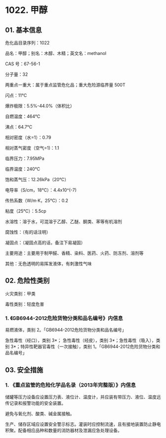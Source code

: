 # 1022. 甲醇

## 01. 基本信息

危化品目录序列：1022

品名：甲醇；别名：木醇、木精；英文名：methanol

CAS 号：67-56-1

分子量：32

两重点一重大：属于重点监管危化品；重大危险源临界量 500T

闪点：11℃

爆炸极限：5.5%-44.0%（体积比）

自燃温度：464℃

沸点：64.7℃

相对密度（水=1）：0.79

相对蒸气密度（空气=1)：1.1

临界压力：7.95MPa

临界温度：240℃

饱和蒸气压：12.26kPa（20℃）

电导率（S/cm，18℃）：4.4x10^(-7)

传热系数（W/m·K，25℃）：0.2

粘度（25℃）：5.5cp

水溶性：溶于水，可混溶于乙醇、乙醚、酮类、苯等有机溶剂

腐蚀性：（有的话注明）

凝固点：（凝固点高的话，备注下易凝固）

主要用途：主要用于制甲醛、香精、染料、医药、火药、防冻剂、溶剂等

其他：无色透明的易挥发液体，有刺激性气味

## 02. 危险性类别

火灾类别：甲类

毒性类别：轻度危害

### 1. 《GB6944-2012危险货物分类和品名编号》内信息

易燃液体，类别 2。「GB6944-2012危险货物分类和品名编号」

急性毒性（经口），类别 3*； 急性毒性（经皮），类别 3*；急性毒性（吸入），类别 3*；特异性靶器官毒性（一次接触），类别 1。「GB6944-2012危险货物分类和品名编号」

## 03. 安全措施

### 1. 《重点监管的危险化学品名录（2013年完整版）》内信息

储罐等压力设备应设置压力表、液位计、温度计，并应装有带压力、液位、温度远传记录和报警功能的安全装置。

避免与氧化剂、酸类、碱金属接触。

生产、储存区域应设置安全警示标志。灌装时应控制流速，且有接地装置防止静电积聚。配备相应品种和数量的消防器材及泄漏应急处理设备。




